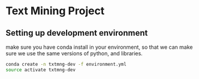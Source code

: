 # Text Mining Project

## Setting up development environment

make sure you have conda install in your environment, so that we can make sure we use the same versions of python, and libraries. 

```sh
conda create -n txtmng-dev -f environment.yml
source activate txtmng-dev
```
